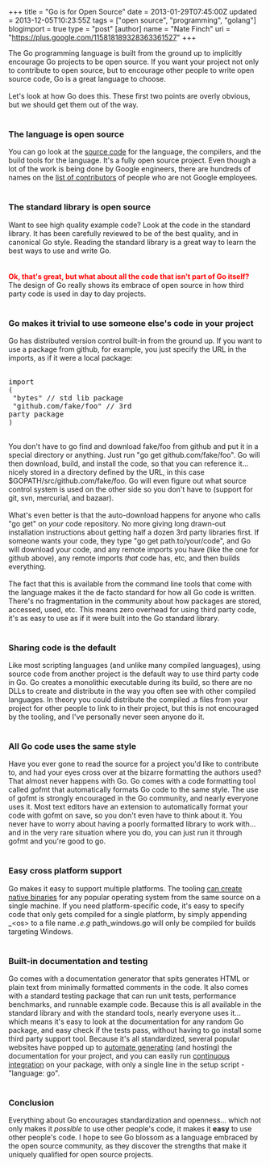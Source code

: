 +++
title = "Go is for Open Source"
date = 2013-01-29T07:45:00Z
updated = 2013-12-05T10:23:55Z
tags = ["open source", "programming", "golang"]
blogimport = true 
type = "post"
[author]
	name = "Nate Finch"
	uri = "https://plus.google.com/115818189328363361527"
+++

The Go programming language is built from the ground up to implicitly encourage Go projects to be open source. If you want your project not only to contribute to open source, but to encourage other people to write open source code, Go is a great language to choose.<br /><br />Let's look at how Go does this. These first two points are overly obvious, but we should get them out of the way.<br /><br /><h3>The language is open source</h3>You can go look at the <a href="https://code.google.com/p/go/source/browse/" target="_blank">source code</a>&nbsp;for the language, the compilers, and the build tools for the language. It's a fully open source project. Even though a lot of the work is being done by Google engineers, there are hundreds of names on the <a href="https://code.google.com/p/go/source/browse/CONTRIBUTORS" target="_blank">list of contributors</a> of people who are not Google employees.<br /><br /><h3>The standard library is open source</h3><div>Want to see high quality example code? Look at the code in the standard library. It has been carefully reviewed to be of the best quality, and in canonical Go style. Reading the standard library is a great way to learn the best ways to use and write Go.</div><div><br /></div><div><br /></div><div><b><span style="color: red;">Ok, that's great, but what about all the code that isn't part of Go itself?</span></b></div><div>The design of Go really shows its embrace of open source in how third party code is used in day to day projects.</div><div><br /></div><h3>Go makes it trivial to use someone&nbsp;else's code in your project</h3><div>Go has distributed version control built-in from the ground up. If you want to use a package from github, for example, you just specify the URL in the imports, as if it were a local package:</div><div><br /></div><pre class="brush: go; gutter: false">import (<br />    "bytes" // std lib package<br />    "github.com/fake/foo" // 3rd party package<br />)</pre><div><br /></div><div>You don't have to go find and download fake/foo from github and put it in a special directory or anything. Just run "go get github.com/fake/foo". Go will then download, build, and install the code, so that you can reference it... nicely stored in a directory defined by the URL, in this case $GOPATH/src/github.com/fake/foo. Go will even figure out what source control system is used on the other side so you don't have to (support for git, svn, mercurial, and bazaar).<br /><br />What's even better is that the auto-download happens for anyone who calls "go get" on&nbsp;<i>your</i>&nbsp;code repository. No more giving long drawn-out installation instructions about getting half a dozen 3rd party libraries first. If someone wants your code, they type "go get path.to/your/code", and Go will download your code, and any remote imports you have (like the one for github above), any remote imports <i>that</i> code has, etc, and then builds everything.<br /><br />The fact that this is available from the command line tools that come with the language makes it the de facto standard for how all Go code is written. There's no fragmentation in the community about how packages are stored, accessed, used, etc. This means zero overhead for using third party code, it's as easy to use as if it were built into the Go standard library.<br /><br /><h3>Sharing code is the default</h3></div><div>Like most scripting languages (and unlike many compiled languages), using source code from another project is the default way to use third party code in Go. Go creates a monolithic executable during its build, so there are no DLLs to create and distribute in the way you often see with other compiled languages. In theory you could distribute the compiled .a files from your project for other people to link to in their project, but this is not encouraged by the tooling, and I've personally never seen anyone do it.</div><div><br /></div><h3>All Go code uses the same style</h3><div>Have you ever gone to read the source for a project you'd like to contribute to, and had your eyes cross over at the bizarre formatting the authors used? That almost never happens with Go. Go comes with a code formatting tool called gofmt that automatically formats Go code to the same style. The use of gofmt is strongly encouraged in the Go community, and nearly everyone uses it. Most text editors have an extension to automatically format your code with gofmt on save, so you don't even have to think about it. You never have to worry about having a poorly formatted library to work with... and in the very rare situation where you do, you can just run it through gofmt and you're good to go.</div><div><br /></div><h3>Easy cross platform support</h3><div>Go makes it easy to support multiple platforms. The tooling <a href="http://dave.cheney.net/2012/09/08/an-introduction-to-cross-compilation-with-go" target="_blank">can create native binaries</a> for any popular operating system from the same source on a single machine. If you need platform-specific code, it's easy to specify code that only gets compiled for a single platform, by simply appending _&lt;os&gt; to a file name <i>.e.g</i>&nbsp;path_windows.go will only be compiled for builds targeting Windows.</div><div><br /></div><h3>Built-in documentation and testing</h3><div>Go comes with a documentation generator that spits generates HTML or plain text from minimally formatted comments in the code. It also comes with a standard testing package that can run unit tests, performance benchmarks, and runnable example code. Because this is all available in the standard library and with the standard tools, nearly everyone uses it... which means it's easy to look at the documentation for any random Go package, and easy check if the tests pass, without having to go install some third party support tool. Because it's all standardized, several popular websites have popped up to <a href="http://godoc.org/" target="_blank">automate generating</a>&nbsp;(and hosting) the documentation for your project, and you can easily run <a href="http://about.travis-ci.org/docs/user/languages/go/" target="_blank">continuous integration</a> on your package, with only a single line in the setup script - "language: go".</div><div><br /></div><h3>Conclusion</h3><div>Everything about Go encourages standardization and openness... which not only makes it <i>possible </i>to use other people's code, it makes it <b>easy</b><i>&nbsp;</i>to use other people's code. I hope to see Go blossom as a language embraced by the open source community, as they discover the strengths that make it uniquely qualified for open source projects.</div>
